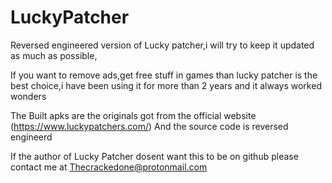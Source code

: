 # LuckyPatcher
Reversed engineered version of Lucky patcher,i will try to keep it updated as much as possible,

If you want to remove ads,get free stuff in games than lucky patcher is the best choice,i have been using it for more than 2 years and it always worked wonders

The Built apks are the originals got from the official website (https://www.luckypatchers.com/) And the source code is reversed engineerd

If the author of Lucky Patcher dosent want this to be on github please contact me at Thecrackedone@protonmail.com
